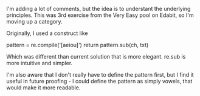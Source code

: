 I'm adding a lot of comments, but the idea is to understant the
underlying principles. This was 3rd exercise from the Very Easy pool on Edabit,
so I'm moving up a category.

Originally, I used a construct like

pattern = re.compile('[aeiou]')
return pattern.sub(ch, txt)

Which was different than current solution that is more elegant. re.sub is more 
intuitive and simpler.

I'm also aware that I don't really have to define the pattern first, but I find
it useful in future proofing - I could define the pattern as simply vowels, 
that would make it more readable.